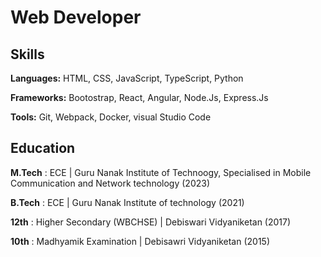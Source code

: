 # Web Developer
## Skills
**Languages:** HTML, CSS, JavaScript, TypeScript, Python

**Frameworks:** Bootostrap, React, Angular, Node.Js, Express.Js

**Tools:** Git, Webpack, Docker, visual Studio Code


## Education
**M.Tech** : ECE | Guru Nanak Institute of Technoogy, Specialised in Mobile Communication and Network technology (2023)

**B.Tech** : ECE | Guru Nanak Institute of technology (2021)

**12th** : Higher Secondary (WBCHSE) | Debiswari Vidyaniketan (2017)

**10th** : Madhyamik Examination | Debisawri Vidyaniketan (2015)
